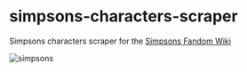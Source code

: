 # simpsons-characters-scraper

Simpsons characters scraper for the [Simpsons Fandom Wiki](https://simpsons.fandom.com/)

![simpsons](https://user-images.githubusercontent.com/92382378/204278976-e3f2294b-27af-4e99-8766-64f8f10381d9.jpg)
